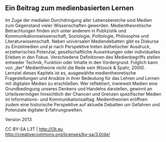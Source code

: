 ## Ein Beitrag zum medienbasierten Lernen

Im Zuge der medialen Durchdringung aller Lebensbereiche sind Medien zum Gegenstand vieler Wissenschaften geworden. Medientheoretische Betrachtungen finden sich unter anderem in Publizistik und Kommunikationswissenschaft, Soziologie, Politologie, Philosophie und Literaturwissenschaft. Neben universalen Mediendebatten gibt es Diskurse zu Einzelmedien und je nach Perspektive treten ästhetischer Ausdruck, erzieherisches Potenzial, gesellschaftliche Auswirkungen oder individuelles Erleben in den Fokus. Verschiedene Definitionen des Medienbegriffs stellen entweder Technik, Funktion oder Inhalte in den Vordergrund. Folglich kann von „der“ Medientheorie nicht die Rede sein (Kloock &amp; Spahr, 2000). Lernziel dieses Kapitels ist es, ausgewählte medientheoretische Fragestellungen und Ansätze in ihrer Bedeutung für das Lehren und Lernen mit digitalen Medien zu erschließen. Wer reflektiert, inwieweit Medien eine Grundbedingung unseres Denkens und Handelns darstellen, gewinnt an Urteilsvermögen hinsichtlich der Chancen und Grenzen spezifischer Medien im Informations- und Kommunikationsalltag. Medientheorien eröffnen zudem eine historische Perspektive auf aktuelle Debatten um Gefahren und Potenziale digitaler Erfahrungswelten.  


Version 2013

CC BY-SA L3T | http://l3t.eu  
http://creativecommons.org/licenses/by-sa/3.0/de/
